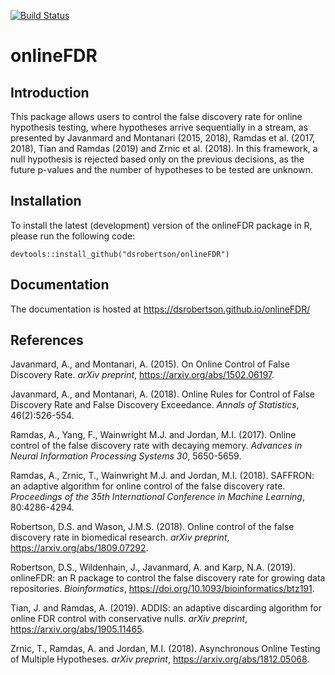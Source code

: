 [![Build Status](https://travis-ci.org/dsrobertson/onlineFDR.svg?branch=master)](https://travis-ci.org/dsrobertson/onlineFDR)

# onlineFDR

## Introduction
This package allows users to control the false discovery rate for online
hypothesis testing, where hypotheses arrive sequentially in a stream, as
presented by Javanmard and Montanari (2015, 2018), Ramdas et al. (2017, 2018),
Tian and Ramdas (2019) and Zrnic et al. (2018). In this framework, a null
hypothesis is rejected based only on the previous decisions, as the future
p-values and the number of hypotheses to be tested are unknown.

## Installation
To install the latest (development) version of the onlineFDR package in R,
please run the following code:
```{r}
devtools::install_github("dsrobertson/onlineFDR")
```

## Documentation
The documentation is hosted at https://dsrobertson.github.io/onlineFDR/

## References
Javanmard, A., and Montanari, A. (2015). On Online Control of False
Discovery Rate. *arXiv preprint*, https://arxiv.org/abs/1502.06197.

Javanmard, A., and Montanari, A. (2018). Online Rules for Control of False
Discovery Rate and False Discovery Exceedance. *Annals of Statistics*,
46(2):526-554.

Ramdas, A., Yang, F., Wainwright M.J. and Jordan, M.I. (2017). Online control
of the false discovery rate with decaying memory. 
*Advances in Neural Information Processing Systems 30*, 5650-5659.

Ramdas, A., Zrnic, T., Wainwright M.J. and Jordan, M.I. (2018). SAFFRON: an
adaptive algorithm for online control of the false discovery rate. 
*Proceedings of the 35th International Conference in Machine Learning*,
80:4286-4294.

Robertson, D.S. and Wason, J.M.S. (2018). Online control of the false discovery
rate in biomedical research. *arXiv preprint*, https://arxiv.org/abs/1809.07292.

Robertson, D.S., Wildenhain, J., Javanmard, A. and Karp, N.A. (2019). onlineFDR:
an R package to control the false discovery rate for growing data repositories.
*Bioinformatics*, https://doi.org/10.1093/bioinformatics/btz191.

Tian, J. and Ramdas, A. (2019). ADDIS: an adaptive discarding algorithm for 
online FDR control with conservative nulls. *arXiv preprint*, 
https://arxiv.org/abs/1905.11465. 

Zrnic, T., Ramdas, A. and Jordan, M.I. (2018). Asynchronous Online Testing of
Multiple Hypotheses. *arXiv preprint*, https://arxiv.org/abs/1812.05068.
